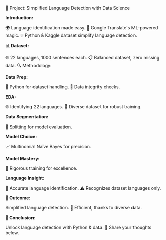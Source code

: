 🚀 Project: Simplified Language Detection with Data Science

**Introduction:**

🌍 Language identification made easy.
🤖 Google Translate's ML-powered magic.
💡 Python & Kaggle dataset simplify language detection.

**📊 Dataset:**

🌐 22 languages, 1000 sentences each.
📋 Balanced dataset, zero missing data.
🔍 Methodology:

**Data Prep:**

🐍 Python for dataset handling.
🧐 Data integrity checks.

**EDA:**

🌐 Identifying 22 languages.
🎯 Diverse dataset for robust training.

**Data Segmentation:**

🧩 Splitting for model evaluation.

**Model Choice:**

📈 Multinomial Naïve Bayes for precision.

**Model Mastery:**

🧠 Rigorous training for excellence.

**Language Insight:**

📝 Accurate language identification.
⚠️ Recognizes dataset languages only.

**🌟 Outcome:**

  Simplified language detection.
🚀 Efficient, thanks to diverse data.

**🔑 Conclusion:**

Unlock language detection with Python & data.
📢 Share your thoughts below.

